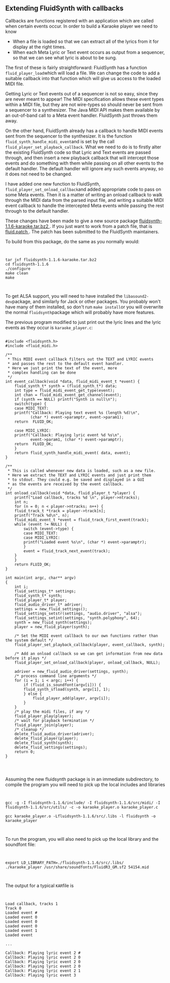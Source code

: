 
##  Extending FluidSynth with callbacks 


Callbacks are functions registered with an application which
      are called when certain events occur. In order to build a Karaoke
      player we need to know

+ When a file is loaded so that we can extract all of the lyrics
	  from it for display at the right times.
+ When each Meta Lyric or Text event occurs as output from
	  a sequencer, so that we can see what lyric is about to be
	  sung.




The first of these is fairly straightforward: FluidSynth
      has a function `fluid_player_load`which will
      load a file. We can change the code to add a suitable callback into that
      function which will give us access to the loaded MIDI file.


Getting Lyric or Text events out of a sequencer is not so easy, since they
      are never meant to appear! The MIDI specification allows these
      event types within a MIDI file, but they are not wire-types so
      should never be sent from a sequencer to a synthesizer.
      The Java MIDI API makes them available by an out-of-band call
      to a Meta event handler. FluidSynth just throws them away.


On the other hand, FluidSynth already has a callback to handle
      MIDI events sent from the sequencer to the synthesizer. It is
      the function `fluid_synth_handle_midi_event`and is set by the call `fluid_player_set_playback_callback`.
      What we need to do is to firstly alter the 
      existing FluidSynth code so that Lyric and
      Text events are passed through, and then insert a new playback
      callback that will intercept those events and do something
      with them while passing on all other events to the default
      handler. The default handler will ignore any such events
      anyway, so it does not need to be changed.


I have added one new function to FluidSynth, `fluid_player_set_onload_callback`and added appropriate code to pass on some Meta
      events. Then it is a matter of writing an onload
      callback to walk through the MIDI data from the parsed
      input file, and writing a suitable MIDI event callback
      to handle the intercepted Meta events while passing the rest
      through to the default handler.


These changes have been made to give a new source
      package [
	fluidsynth-1.1.6-karaoke.tar.bz2
      ](fluidsynth-1.1.6-karaoke.tar.bz2) .
      If you just want to work from a patch file, that is [
	fluid.patch
      ](fluid.patch) .
      The patch has been submitted to the FluidSynth
      maintainers.





To build from this package, do the same as you normally
      would:

```

	
tar jxf fluidsynth-1.1.6-karaoke.tar.bz2
cd fluidsynth-1.1.6
./configure
make clean
make
	
      
```


To get ALSA support, you will need to have installed
      the `libasound2-dev`package, and similarly
      for Jack or other packages. You probably won't have  many
      of them installed, so
      don't run `make install`or you will overwrite
      the normal `fluidsynth`package which will 
      probably have more features.


The previous program modified to just print out
      the lyric lines and the lyric events as they occur
      is `karaoke_player.c`:

```

#include <fluidsynth.h>
#include <fluid_midi.h>

/**
 * This MIDI event callback filters out the TEXT and LYRIC events
 * and passes the rest to the default event handler.
 * Here we just print the text of the event, more
 * complex handling can be done
 */
int event_callback(void *data, fluid_midi_event_t *event) {
    fluid_synth_t* synth = (fluid_synth_t*) data;
    int type = fluid_midi_event_get_type(event);
    int chan = fluid_midi_event_get_channel(event);
    if (synth == NULL) printf("Synth is null\n");
    switch(type) {
    case MIDI_TEXT:
	printf("Callback: Playing text event %s (length %d)\n", 
	       (char *) event->paramptr, event->param1);
	return  FLUID_OK;

    case MIDI_LYRIC:
	printf("Callback: Playing lyric event %d %s\n", 
	       event->param1, (char *) event->paramptr);
	return  FLUID_OK;
    }
    return fluid_synth_handle_midi_event( data, event);
}

/**
 * This is called whenever new data is loaded, such as a new file.
 * Here we extract the TEXT and LYRIC events and just print them
 * to stdout. They could e.g. be saved and displayed in a GUI
 * as the events are received by the event callback.
 */ 
int onload_callback(void *data, fluid_player_t *player) {
    printf("Load callback, tracks %d \n", player->ntracks);
    int n;
    for (n = 0; n < player->ntracks; n++) {
	fluid_track_t *track = player->track[n];
	printf("Track %d\n", n);
	fluid_midi_event_t *event = fluid_track_first_event(track);
	while (event != NULL) {
	    switch (event->type) {
	    case MIDI_TEXT:
	    case MIDI_LYRIC:
		printf("Loaded event %s\n", (char *) event->paramptr);
	    }
	    event = fluid_track_next_event(track);
	}
    }
    return FLUID_OK;
}

int main(int argc, char** argv)
{
    int i;
    fluid_settings_t* settings;
    fluid_synth_t* synth;
    fluid_player_t* player;
    fluid_audio_driver_t* adriver;
    settings = new_fluid_settings();
    fluid_settings_setstr(settings, "audio.driver", "alsa");
    fluid_settings_setint(settings, "synth.polyphony", 64);
    synth = new_fluid_synth(settings);
    player = new_fluid_player(synth);

    /* Set the MIDI event callback to our own functions rather than the system default */
    fluid_player_set_playback_callback(player, event_callback, synth);

    /* Add an onload callback so we can get information from new data before it plays */
    fluid_player_set_onload_callback(player, onload_callback, NULL);

    adriver = new_fluid_audio_driver(settings, synth);
    /* process command line arguments */
    for (i = 1; i < argc; i++) {
        if (fluid_is_soundfont(argv[i])) {
	    fluid_synth_sfload(synth, argv[1], 1);
        } else {
            fluid_player_add(player, argv[i]);
        }
    }
    /* play the midi files, if any */
    fluid_player_play(player);
    /* wait for playback termination */
    fluid_player_join(player);
    /* cleanup */
    delete_fluid_audio_driver(adriver);
    delete_fluid_player(player);
    delete_fluid_synth(synth);
    delete_fluid_settings(settings);
    return 0;
}


      
```





Assuming the new fluidsynth package is in an immediate subdirectory,
      to compile the program you will need  to pick up the local 
      includes and libraries

```

	
gcc -g -I fluidsynth-1.1.6/include/ -I fluidsynth-1.1.6/src/midi/ -I fluidsynth-1.1.6/src/utils/ -c -o karaoke_player.o karaoke_player.c

gcc karaoke_player.o -Lfluidsynth-1.1.6/src/.libs -l fluidsynth -o karaoke_player
	
      
```





To run the program, you will also need to pick up the local library
      and the soundfont file:

```

	
export LD_LIBRARY_PATH=./fluidsynth-1.1.6/src/.libs/
./karaoke_player /usr/share/soundfonts/FluidR3_GM.sf2 54154.mid
	
      
```





The output for a typical `KAR`file is

```

	
Load callback, tracks 1 
Track 0
Loaded event #
Loaded event 0
Loaded event 0
Loaded event 0
Loaded event 1
Loaded event 

...

Callback: Playing lyric event 2 #
Callback: Playing lyric event 2 0
Callback: Playing lyric event 2 0
Callback: Playing lyric event 2 0
Callback: Playing lyric event 2 1
Callback: Playing lyric event 3 
	
      
```



